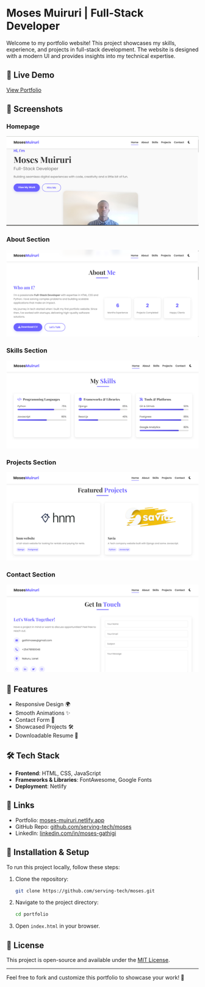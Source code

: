# Moses Muiruri | Full-Stack Developer

Welcome to my portfolio website! This project showcases my skills, experience, and projects in full-stack development. The website is designed with a modern UI and provides insights into my technical expertise.

## 🚀 Live Demo
[View Portfolio](https://moses-muiruri.netlify.app)

## 📸 Screenshots
### Homepage
![Homepage](assets/screenshots/index.png)

### About Section
![About Section](assets/screenshots/about.png)

### Skills Section
![Skills Section](assets/screenshots/skills.png)

### Projects Section
![Projects Section](assets/screenshots/projects.png)

### Contact Section
![Contact Section](assets/screenshots/contact.png)

## 📌 Features
- Responsive Design 🌍
- Smooth Animations ✨
- Contact Form 📩
- Showcased Projects 🛠️
- Downloadable Resume 📄

## 🛠️ Tech Stack
- **Frontend**: HTML, CSS, JavaScript
- **Frameworks & Libraries**: FontAwesome, Google Fonts
- **Deployment**: Netlify

## 🔗 Links
- Portfolio: [moses-muiruri.netlify.app](moses-muiruri.netlify.app)
- GitHub Repo: [github.com/serving-tech/moses](https://github.com/serving-tech/portfolio)
- LinkedIn: [linkedin.com/in/moses-gathigi](https://www.linkedin.com/in/moses-gathigi)

## 📄 Installation & Setup
To run this project locally, follow these steps:

1. Clone the repository:
   ```sh
   git clone https://github.com/serving-tech/moses.git
   ```
2. Navigate to the project directory:
   ```sh
   cd portfolio
   ```
3. Open `index.html` in your browser.

## 📝 License
This project is open-source and available under the [MIT License](LICENSE).

---
Feel free to fork and customize this portfolio to showcase your work! 🚀

